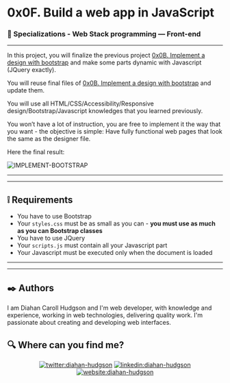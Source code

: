 # 0x0F. Build a web app in JavaScript
### :open_file_folder: Specializations - Web Stack programming ― Front-end

***

In this project, you will finalize the previous project [0x0B. Implement a design with bootstrap](https://github.com/Caroll1889/holberton-smiling-school) and make some parts dynamic with Javascript (JQuery exactly).

You will reuse final files of [0x0B. Implement a design with bootstrap](https://github.com/Caroll1889/holberton-smiling-school) and update them.

You will use all HTML/CSS/Accessibility/Responsive design/Bootstrap/Javascript knowledges that you learned previously.

You won’t have a lot of instruction, you are free to implement it the way that you want - the objective is simple: Have fully functional web pages that look the same as the designer file.

Here the final result:

![IMPLEMENT-BOOTSTRAP](https://user-images.githubusercontent.com/51680831/92971787-b7fe3600-f446-11ea-9ffb-8d0d8a91d2e7.jpg)

***
***

## :grey_exclamation: Requirements
* You have to use Bootstrap
* Your `styles.css` must be as small as you can - **you must use as much as you can Bootstrap classes**
* You have to use JQuery
* Your `scripts.js` must contain all your Javascript part
* Your Javascript must be executed only when the document is loaded

***
***

## :black_nib: Authors 

I am Diahan Caroll Hudgson and I'm web developer, with knowledge and experience, working in web technologies, delivering quality work. I'm passionate about creating and developing web interfaces.

## :mag: Where can you find me?

<p align="center">
<a href="https://twitter.com/diacaroll" target="_blank">
    <img src="https://img.icons8.com/bubbles/100/000000/twitter.png"/ alt="twitter:diahan-hudgson"></a>
<a href="https://www.linkedin.com/in/diahan-hudgson/" target="_blank">
    <img src="https://img.icons8.com/bubbles/100/000000/linkedin.png"/ alt="linkedin:diahan-hudgson"></a>
<a href="https://my-website-ten-delta.vercel.app/" target="_blank">    
    <img src="https://img.icons8.com/bubbles/100/000000/web.png"/ alt="website:diahan-hudgson"></a>
</p>